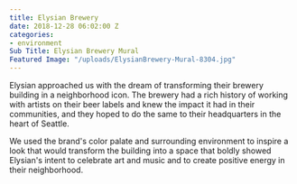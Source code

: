 ```yaml
---
title: Elysian Brewery
date: 2018-12-28 06:02:00 Z
categories:
- environment
Sub Title: Elysian Brewery Mural
Featured Image: "/uploads/ElysianBrewery-Mural-8304.jpg"
---
```


Elysian approached us with the dream of transforming their brewery building in a neighborhood icon. The brewery had a rich history of working with artists on their beer labels and knew the impact it had in their communities, and they hoped to do the same to their headquarters in the heart of Seattle. 

We used the brand's color palate and surrounding environment to inspire a look that would transform the building into a space that boldly showed Elysian's intent to celebrate art and music and to create positive energy in their neighborhood.